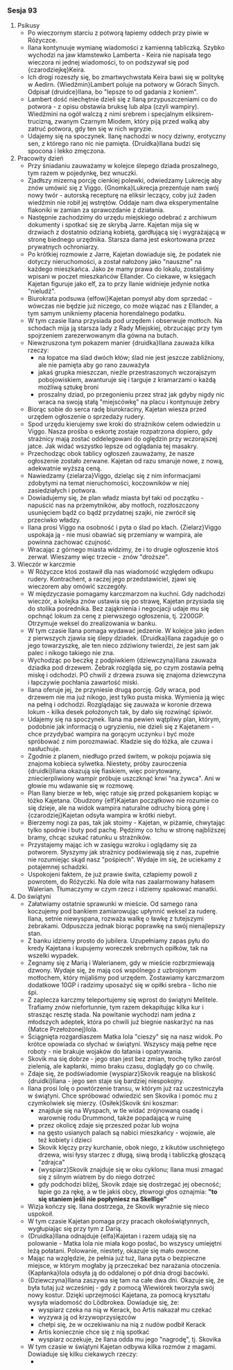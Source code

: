 ### Sesja 93
1. Psikusy
    - Po wieczornym starciu z potworą łapiemy oddech przy piwie w Różyczce.
    - Ilana kontynuuje wymianę wiadomości z kamienną tabliczką. Szybko wychodzi na jaw kłamstewko Lamberta - Keira nie napisała tego wieczora ni jednej wiadomości, to on podszywał się pod {czarodziejkę}Keira.
    - Ich drogi rozeszły się, bo zmartwychwstała Keira bawi się w politykę w Aedirn. {Wiedźmin}Lambert poluje na potwory w Górach Sinych. Odpisał {druidce}Ilana, bo "lepsze to od gadania z koniem".
    - Lambert dość niechętnie dzieli się z Ilaną przypuszczeniami co do potwora - z opisu obstawia bruksę lub alpa (czyli wampiry). Wiedźmini na ogół walczą z nimi srebrem i specjalnym eliksirem-trucizną, zwanym Czarnym Miodem, który piją przed walką aby zatruć potwora, gdy ten się w nich wgryzie.
    - Udajemy się na spoczynek. Ilanę nachodzi w nocy dziwny, erotyczny sen, z którego rano nic nie pamięta. {Druidka}Ilana budzi się spocona i lekko zmęczona.
2. Pracowity dzień
    - Przy śniadaniu zauważamy w kolejce ślepego dziada proszalnego, tym razem w pojedynkę, bez wnuczki.
    - Zjadłszy mizerną porcję cienkiej polewki, odwiedzamy Lukrecję aby znów umówić się z Viggo. {Gnomka}Lukrecja prezentuje nam swój nowy twór - autorską recepturę na eliksir leczący, coby już żaden wiedźmin nie robił jej wstrętów. Oddaje nam dwa eksperymentalne flakoniki w zamian za sprawozdanie z działania.
    - Następnie zachodzimy do urzędu miejskiego odebrać z archiwum dokumenty i spotkać się ze skrybą Jarre. Kajetan mija się w drzwiach z dostatnio odzianą kobietą, gardłującą się i wygrażającą w stronę biednego urzędnika. Starsza dama jest eskortowana przez prywatnych ochroniarzy.
    - Po krótkiej rozmowie z Jarre, Kajetan dowiaduje się, że podatek nie dotyczy nieruchomości, a został nałożony jako "nauszne" na każdego mieszkańca. Jako że mamy prawa do lokalu, zostaliśmy wpisani w poczet mieszkańców Ellander. Co ciekawe, w księgach Kajetan figuruje jako elf, za to przy Ilanie widnieje jedynie notka "nieludź".
    - Biurokrata podsuwa {elfowi}Kajetan pomysł aby dom sprzedać - wówczas nie będzie już niczego, co może wiązać nas z Ellander, a tym samym unikniemy płacenia horendalnego podatku.
    - W tym czasie Ilana przysiada pod urzędem i obserwuje motłoch. Na schodach mija ją starsza lady z Rady Miejskiej, obrzucając przy tym spojrzeniem zarezerwowanym dla gówna na butach.
    - Niewzruszona tym pokazem manier {druidka}Ilana zauważa kilka rzeczy:
        - na łopatce ma ślad dwóch kłów; ślad nie jest jeszcze zabliźniony, ale nie pamięta aby go rano zauważyła
        - jakaś grupka mieszczan, nieźle przestraszonych wczorajszym pobojowiskiem, awanturuje się i targuje z kramarzami o każdą możliwą sztukę broni
        - proszalny dziad, po przegonieniu przez straż jak gdyby nigdy nic wraca na swoją stałą "miejscówkę" na placu i kontynuuje żebry
    - Biorąc sobie do serca radę biurokraciny, Kajetan wiesza przed urzędem ogłoszenie o sprzedaży rudery.
    - Spod urzędu kierujemy swe kroki do strażników celem odwiedzin u Viggo. Nasza prośba o eskortę zostaje rozpatrzona dopiero, gdy strażnicy mają zostać oddelegowani do oględzin przy wczorajszej jatce. Jak widać wszystko lepsze od oglądania tej masakry.
    - Przechodząc obok tablicy ogłoszeń zauważamy, że nasze ogłoszenie zostało zerwane. Kajetan od razu smaruje nowe, z nową, adekwatnie wyższą ceną.
    - Nawiedzamy {zielarza}Viggo, dzieląc się z nim informacjami zdobytymi na temat nieruchomości, koczowników w niej zasiedziałych i potwora.
    - Dowiadujemy się, że plan władz miasta był taki od początku - napuścić nas na przemytników, aby motłoch, rozzłoszczony usunięciem bądź co bądź przydatnej szajki, nie zwrócił się przeciwko władzy.
    - Ilana prosi Viggo na osobność i pyta o ślad po kłach. {Zielarz}Viggo uspokaja ją - nie musi obawiać się przemiany w wampira, ale powinna zachować czujność.
    - Wracając z górnego miasta widzimy, że i to drugie ogłoszenie ktoś zerwał. Wieszamy więc trzecie - znów "droższe".
3. Wieczór w karczmie
    - W Różyczce ktoś zostawił dla nas wiadomość względem odkupu rudery. Kontrachent, a raczej jego przedstawiciel, zjawi się wieczorem aby omówić szczegóły.
    - W międzyczasie pomagamy karczmarzom na kuchni. Gdy nadchodzi wieczór, a kolejka znów ustawia się po strawę, Kajetan przysiada się do stolika pośrednika. Bez zająknienia i negocjacji udaje mu się opchnąć lokum za cenę z pierwszego ogłoszenia, tj. 2200GP. Otrzymuje weksel do zrealizowania w banku.
    - W tym czasie Ilana pomaga wydawać jedzenie. W kolejce jako jeden z pierwszych zjawia się ślepy dziadek. {Druidka}Ilana zagaduje go o jego towarzyszkę, ale ten nieco zdziwiony twierdzi, że jest sam jak palec i nikogo takiego nie zna.
    - Wychodząc po beczkę z podpiwkiem {dziewczyna}Ilana zauważa dziadka pod drzewem. Żebrak rozgląda się, po czym zostawia pełną miskę i odchodzi. PO chwili z drzewa zsuwa się znajoma dziewczyna i łapczywie pochłania zawartość miski.
    - Ilana oferuje jej, że przyniesie drugą porcję. Gdy wraca, pod drzewem nie ma już nikogo, jest tylko pusta miska. Wymienia ją więc na pełną i odchodzi. Rozglądając się zauważa w koronie drzewa lokum - kilka desek położonych tak, by dało się rozwinąć śpiwór.
    - Udajemy się na spoczynek. Ilana ma pewien wątpliwy plan, którym, podobnie
      jak informacją o ugryzieniu, nie dzieli się z Kajetanem - chce przydybać
      wampira na gorącym uczynku i być może spróbować z nim porozmawiać. Kładzie się do łóżka, ale czuwa i nasłuchuje.
    - Zgodnie z planem, niedługo przed świtem, w pokoju pojawia się znajoma kobieca sylwetka. Niestety, próby zauroczenia {druidki}Ilana okazują się fiaskiem, więc poirytowany, zniecierpliwiony wampir próbuje uszczknąć krwi "na żywca". Ani w głowie mu wdawanie się w rozmowę.
    - Plan Ilany bierze w łeb, więc ratuje się przed pokąsaniem kopiąc w łóżko Kajetana. Obudzony {elf}Kajetan początkowo nie rozumie co się dzieje, ale na widok wampira naturalne odruchy biorą górę i {czarodziej}Kajetan odsyła wampira w krótki niebyt.
    - Bierzemy nogi za pas, tak jak stoimy - Kajetan, w piżamie, chwytając tylko spodnie i buty pod pachę. Pędzimy co tchu w stronę najbliższej bramy, chcąc szukać ratunku u strażników.
    - Przystajemy mając ich w zasięgu wzroku i oglądamy się za potworem. Słyszymy jak strażnicy podświewają się z nas, zupełnie nie rozumiejąc skąd nasz "pośpiech". Wydaje im się, że uciekamy z potajemnej schadzki.
    - Uspokojeni faktem, że już prawie świta, człapiemy powoli z powrotem, do Różyczki. Na dole wita nas zaalarmowany hałasem Walerian. Tłumaczymy w czym rzecz i idziemy spakować manatki.
4. Do świątyni
    - Załatwiamy ostatnie sprawunki w mieście. Od samego rana koczujemy pod bankiem zamiarowując upłynnić weksel za ruderę. Ilana, setnie niewyspana, rozważa walkę o ławkę z tutejszymi żebrakami. Odpuszcza jednak biorąc poprawkę na swój nienajlepszy stan.
    - Z banku idziemy prosto do jubilera. Uzupełniamy zapas pyłu do kredy Kajetana i kupujemy woreczek srebrnych opiłków, tak na wszelki wypadek.
    - Żegnamy się z Marią i Walerianem, gdy w mieście rozbrzmiewają dzwony. Wydaje się, że mają coś wspólnego z uzbrojonym motłochem, który mijaliśmy pod urzędem. Zostawiamy karczmarzom dodatkowe 10GP i radzimy uposażyć się w opiłki srebra - licho nie śpi.
    - Z zaplecza karczmy teleportujemy się wprost do świątyni Melitele. Trafiamy znów niefortunnie, tym razem dekapitując kilka kur i strasząc resztę stada. Na powitanie wychodzi nam jedna z młodszych adeptek, która po chwili już biegnie naskarżyć na nas {Matce Przełożonej}Iola.
    - Ściągnięta rozgardiaszem Matka Iola "cieszy" się na nasz widok. Po krótce opowiada co słychać w świątyni. Wszyscy mają pełne ręce roboty - nie brakuje wojaków do łatania i opatrywania.
    - Skovik ma się dobrze - jego stan jest bez zmian, trochę tylko zarósł zielenią, ale kapłanki, mimo braku czasu, doglądąły go co chwilę.
    - Zdaje się, że podświadomie {wyspiarz}Skovik reaguje na bliskość {druidki}Ilana - jego sen staje się bardziej niespokojny.
    - Ilana prosi Iolę o powtórzenie transu, w którym już raz uczestniczyła w świątyni. Chce spróbować odwiedzić sen Skovika i pomóc mu z czymkolwiek się mierzy. {Osiłek}Skovik śni koszmar:
        - znajduje się na Wyspach, w tle widać zrójnowaną osadę i warownię rodu Drummond, także popadającą w ruinę
        - przez okolicę zdaje się przeszed pożar lub wojna
        - na gęsto usianych palach są nabici mieszkańcy - wojowie, ale też kobiety i dzieci
        - Skovik klęczy przy kurchanie, obok niego, z kikutów uschniętego drzewa, wisi łysy starzec z długą, siwą brodą i tabliczką głoszącą "zdrajca"
        - {wyspiarz}Skovik znajduje się w oku cyklonu; Ilana musi zmagać się z silnym wiatrem by do niego dotrzeć
        - gdy podchodzi bliżej, Skovik zdaje się dostrzegać jej obecność; łapie go za rękę, a w tle jakiś obcy, złowrogi głos oznajmia: __"to się staniem jeśli nie popłyniesz na Skellige"__
    - Wizja kończy się. Ilana dostrzega, że Skovik wyraźnie się nieco uspokoił.
    - W tym czasie Kajetan pomaga przy pracach okołoświątynnych, wygłupiając się przy tym z Darią.
    - {Druidka}Ilana odnajduje {elfa}Kajetan i razem udają się na polowanie - Matka Iola nie miała kogo posłać, bo wszyscy umiejętni leżą połatani. Polowanie, niestety, okazuje się mało owocne.
    - Mając na względzie, że pełnia już tuż, Ilana pyta o bezpieczne miejsce, w którym mogłaby ją przeczekać bez narażania otoczenia. {Kapłanka}Iola odsyła ją do oddalonej o pół dnia drogi bacówki.
    - {Dziewczyna}Ilana zaszywa się tam na całe dwa dni. Okazuje się, że była tutaj już wcześniej - gdy z pomocą Wiewiórek tworzyła swój nowy kostur. Dzięki uprzejmości Kajetana, za pomocą kryształu wysyła wiadomość do Lödbrokea. Dowiaduje się, że:
        - wyspiarz czeka na nią w Kerack, bo Artis nakazał mu czekać
        - wyzywa ją od krzywoprzysięzców
        - chełpi się, że w oczekiwaniu na nią z nudów podbił Kerack
        - Artis koniecznie chce się z nią spotkać
        - wyspiarz oczekuje, że Ilana odda mu jego "nagrodę", tj. Skovika
    - W tym czasie w świątyni Kajetan odbywa kilka rozmów z magami. Dowiaduje się kilku ciekawych rzeczy:
        - <tu lista>
